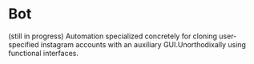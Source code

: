 # Bot
(still in progress)
Automation specialized concretely for cloning user-specified instagram accounts with an auxiliary GUI.Unorthodixally using functional interfaces. 
